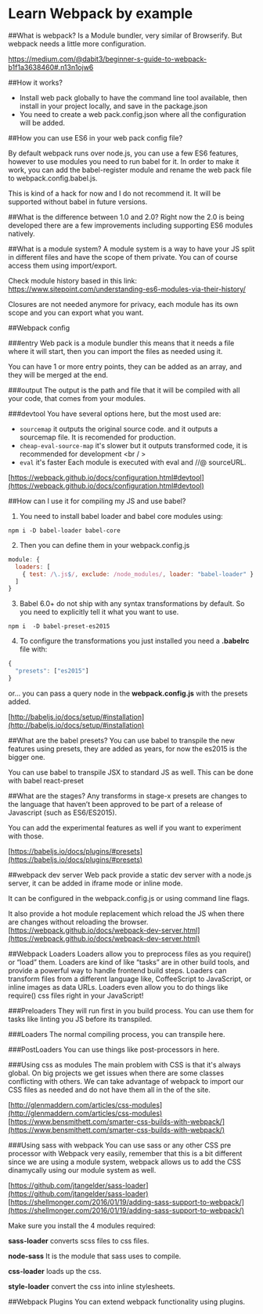 # Learn Webpack by example

##What is webpack?
Is a Module bundler, very similar of Browserify. But webpack needs a little more configuration.

https://medium.com/@dabit3/beginner-s-guide-to-webpack-b1f1a3638460#.n13n1ojw6

##How it works?

- Install web pack globally to have the command line tool available, then install in your project locally, and save in the package.json <br />
- You need to create a web pack.config.json where all the configuration will be added.

##How you can use ES6 in your web pack config file?

By default webpack runs over node.js, you can use a few ES6 features, however to use modules you need to run babel for it. In order to make it work, you can add the babel-register module and rename the web pack file to webpack.config.babel.js.

This is kind of a hack for now and I do not recommend it. It will be supported without babel in future versions.

##What is the difference between 1.0 and 2.0?
Right now the 2.0 is being developed there are a few improvements including supporting ES6 modules natively.

##What is a module system?
A module system is a way to have your JS split in different files and have the scope of them private. You can of course access them using import/export. 

Check module history based in this link:
https://www.sitepoint.com/understanding-es6-modules-via-their-history/

Closures are not needed anymore for privacy, each module has its own scope and you can export what you want.

##Webpack config

###entry
Web pack is a module bundler this means that it needs a file where it will start, then you can import the files as needed using it.

You can have 1 or more entry points, they can be added as an array, and they will be merged at the end.

###output
The output is the path and file that it will be compiled with all your code, that comes from your modules.

###devtool
You have several options here, but the most used are: <br />
- `sourcemap` it outputs the original source code. and it outputs a sourcemap file. It is recomended for production. <br />
- `cheap-eval-source-map` it's slower but it outputs transformed code, it is recommended for development <br / >
- `eval` it's faster Each module is executed with eval and //@ sourceURL.

[https://webpack.github.io/docs/configuration.html#devtool](https://webpack.github.io/docs/configuration.html#devtool)

##How can I use it for compiling my JS and use babel?

1. You need to install babel loader and babel core modules using:

`npm i -D babel-loader babel-core`


2. Then you can define them in your webpack.config.js 
```js
module: {
  loaders: [
    { test: /\.js$/, exclude: /node_modules/, loader: "babel-loader" }
  ]
}
```
3. Babel 6.0+ do not ship with any syntax transformations by default. So you need to explicitly tell it what you want to use.

`npm i  -D babel-preset-es2015`

4. To configure the transformations you just installed you need a **.babelrc** file with:
```js
{
  "presets": ["es2015"]
}
```

or… you can pass a query node in the **webpack.config.js** with the presets added.

[http://babeljs.io/docs/setup/#installation](http://babeljs.io/docs/setup/#installation)

##What are the babel presets?
You can use babel to transpile the new features using presets, they are added as years, for now the es2015 is the bigger one. 

You can use babel to transpile JSX to standard JS as well. This can be done with babel react-preset

##What are the stages?
Any transforms in stage-x presets are changes to the language that haven’t been approved to be part of a release of Javascript (such as ES6/ES2015).

You can add the experimental features as well if you want to experiment with those.

[https://babeljs.io/docs/plugins/#presets](https://babeljs.io/docs/plugins/#presets)

##webpack dev server
Web pack provide a static dev server with a node.js server, it can be added in iframe mode or inline mode.

It can be configured in the webpack.config.js or using command line flags.

It also provide a hot module replacement which reload the JS when there are changes without reloading the browser.
[https://webpack.github.io/docs/webpack-dev-server.html](https://webpack.github.io/docs/webpack-dev-server.html)

##Webpack Loaders
Loaders allow you to preprocess files as you require() or “load” them. Loaders are kind of like “tasks” are in other build tools, and provide a powerful way to handle frontend build steps. Loaders can transform files from a different language like, CoffeeScript to JavaScript, or inline images as data URLs. Loaders even allow you to do things like require() css files right in your JavaScript!

###Preloaders
They will run first in you build process. You can use them for tasks like linting you JS before its transpiled.

###Loaders
The normal compiling process, you can transpile here.

###PostLoaders
You can use things like post-processors in here.

###Using css as modules
The main problem with CSS is that it's always global. On big projects we get issues when there are some classes conflicting with others. We can take advantage of webpack to import our CSS files as needed and do not have them all in the <head> of the site.

[http://glenmaddern.com/articles/css-modules](http://glenmaddern.com/articles/css-modules)
[https://www.bensmithett.com/smarter-css-builds-with-webpack/](https://www.bensmithett.com/smarter-css-builds-with-webpack/)

###Using sass with webpack
You can use sass or any other CSS pre processor with Webpack very easily, remember that this is a bit different since we are using a module system, webpack allows us to add the CSS dinamycally using our module system as well.

[https://github.com/jtangelder/sass-loader](https://github.com/jtangelder/sass-loader)
[https://shellmonger.com/2016/01/19/adding-sass-support-to-webpack/](https://shellmonger.com/2016/01/19/adding-sass-support-to-webpack/)

Make sure you install the 4 modules required:

**sass-loader**
converts scss files to css files.

**node-sass**
It is the module that sass uses to compile.

**css-loader**
loads up the css.

**style-loader**
convert the css into inline stylesheets.


##Webpack Plugins
You can extend webpack functionality using plugins.
